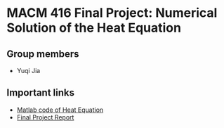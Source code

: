 # MACM 416 Final Project: Numerical Solution of the Heat Equation

## Group members
- Yuqi Jia

## Important links
- [Matlab code of Heat Equation](https://github.com/Yuqi-J/Project-Heat-Equation/blob/main/Heat%20Equation.m)
- [Final Project Report](https://github.com/Yuqi-J/Project-Heat-Equation/blob/main/Final%20Project%20Report.pdf)